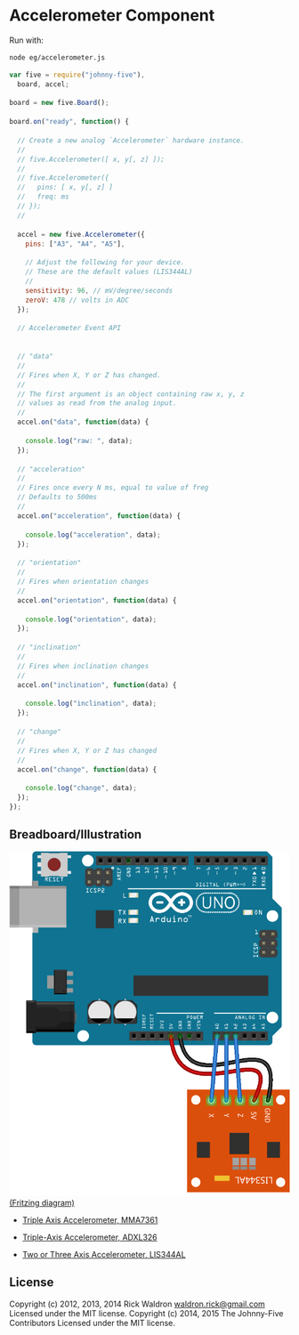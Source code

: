 <!--remove-start-->
# Accelerometer Component

Run with:
```bash
node eg/accelerometer.js
```
<!--remove-end-->

```javascript
var five = require("johnny-five"),
  board, accel;

board = new five.Board();

board.on("ready", function() {

  // Create a new analog `Accelerometer` hardware instance.
  //
  // five.Accelerometer([ x, y[, z] ]);
  //
  // five.Accelerometer({
  //   pins: [ x, y[, z] ]
  //   freq: ms
  // });
  //

  accel = new five.Accelerometer({
    pins: ["A3", "A4", "A5"],

    // Adjust the following for your device.
    // These are the default values (LIS344AL)
    //
    sensitivity: 96, // mV/degree/seconds
    zeroV: 478 // volts in ADC
  });

  // Accelerometer Event API


  // "data"
  //
  // Fires when X, Y or Z has changed.
  //
  // The first argument is an object containing raw x, y, z
  // values as read from the analog input.
  //
  accel.on("data", function(data) {

    console.log("raw: ", data);
  });

  // "acceleration"
  //
  // Fires once every N ms, equal to value of freg
  // Defaults to 500ms
  //
  accel.on("acceleration", function(data) {

    console.log("acceleration", data);
  });

  // "orientation"
  //
  // Fires when orientation changes
  //
  accel.on("orientation", function(data) {

    console.log("orientation", data);
  });

  // "inclination"
  //
  // Fires when inclination changes
  //
  accel.on("inclination", function(data) {

    console.log("inclination", data);
  });

  // "change"
  //
  // Fires when X, Y or Z has changed
  //
  accel.on("change", function(data) {

    console.log("change", data);
  });
});


```


## Breadboard/Illustration


![docs/breadboard/accelerometer.png](breadboard/accelerometer.png)
[(Fritzing diagram)](breadboard/accelerometer.fzz)



- [Triple Axis Accelerometer, MMA7361](https://www.sparkfun.com/products/9652)
- [Triple-Axis Accelerometer, ADXL326](http://www.adafruit.com/products/1018)

- [Two or Three Axis Accelerometer, LIS344AL](http://www.st.ewi.tudelft.nl/~gemund/Courses/In4073/Resources/LIS344AL.pdf)



<!--remove-start-->
## License
Copyright (c) 2012, 2013, 2014 Rick Waldron <waldron.rick@gmail.com>
Licensed under the MIT license.
Copyright (c) 2014, 2015 The Johnny-Five Contributors
Licensed under the MIT license.
<!--remove-end-->

